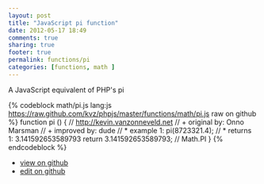 ```yaml
---
layout: post
title: "JavaScript pi function"
date: 2012-05-17 18:49
comments: true
sharing: true
footer: true
permalink: functions/pi
categories: [functions, math ]
---
```

A JavaScript equivalent of PHP's pi
<!-- more -->
{% codeblock math/pi.js lang:js https://raw.github.com/kvz/phpjs/master/functions/math/pi.js raw on github %}
function pi () {
    // http://kevin.vanzonneveld.net
    // +   original by: Onno Marsman
    // +   improved by: dude
    // *     example 1: pi(8723321.4);
    // *     returns 1: 3.141592653589793
    return 3.141592653589793; // Math.PI
}
{% endcodeblock %}
<ul>
 <li><a href="https://github.com/kvz/phpjs/blob/master/functions/math/pi.js">view on github</a></li>
 <li><a href="https://github.com/kvz/phpjs/edit/master/functions/math/pi.js">edit on github</a></li>
</ul>
